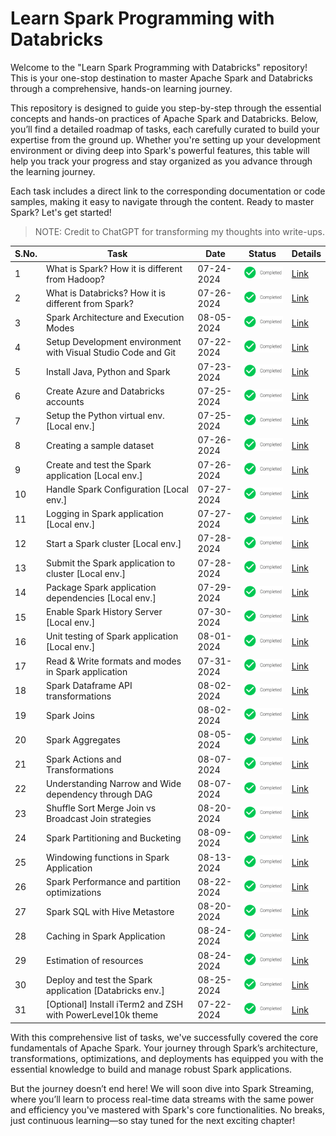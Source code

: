 # Learn Spark Programming with Databricks

Welcome to the "Learn Spark Programming with Databricks" repository! This is your one-stop destination to master Apache Spark and Databricks through a comprehensive, hands-on learning journey.

This repository is designed to guide you step-by-step through the essential concepts and hands-on practices of Apache Spark and Databricks. Below, you’ll find a detailed roadmap of tasks, each carefully curated to build your expertise from the ground up. Whether you're setting up your development environment or diving deep into Spark's powerful features, this table will help you track your progress and stay organized as you advance through the learning journey.

Each task includes a direct link to the corresponding documentation or code samples, making it easy to navigate through the content. Ready to master Spark? Let's get started!

> NOTE: Credit to ChatGPT for transforming my thoughts into write-ups.

| S.No. | Task                                                          | Date       | Status                                     | Details                                                                          |
|-------|---------------------------------------------------------------|------------|--------------------------------------------|----------------------------------------------------------------------------------|
| 1     | What is Spark? How it is different from Hadoop?               | 07-24-2024 | ![Completed](./images/icons/completed.png) | [Link](./docs/basics.md#what-is-spark)                                           |
| 2     | What is Databricks? How it is different from Spark?           | 07-26-2024 | ![Completed](./images/icons/completed.png) | [Link](./docs/basics.md#what-is-databricks)                                      |
| 3     | Spark Architecture and Execution Modes                        | 08-05-2024 | ![Completed](./images/icons/completed.png) | [Link](./docs/basics.md#spark-architecture)                                      |
| 4     | Setup Development environment with Visual Studio Code and Git | 07-22-2024 | ![Completed](./images/icons/completed.png) | [Link](./docs/setup_dev_machine.md#development-tools-setup)                      |
| 5     | Install Java, Python and Spark                                | 07-23-2024 | ![Completed](./images/icons/completed.png) | [Link](./docs/setup_dev_machine.md#spark-setup)                                  |
| 6     | Create Azure and Databricks accounts                          | 07-25-2024 | ![Completed](./images/icons/completed.png) | [Link](./docs/setup_dev_machine.md#azure-and-databricks-setup)                   |
| 7     | Setup the Python virtual env. [Local env.]                    | 07-25-2024 | ![Completed](./images/icons/completed.png) | [Link](./docs/setup_dev_machine.md#setup-python-virtual-env)                     |
| 8     | Creating a sample dataset                                     | 07-26-2024 | ![Completed](./images/icons/completed.png) | [Link](./docs/dataset.md#create-a-sample-dataset)                                |
| 9     | Create and test the Spark application [Local env.]            | 07-26-2024 | ![Completed](./images/icons/completed.png) | [Link](./docs/implementation.md#first-application)                               |
| 10    | Handle Spark Configuration [Local env.]                       | 07-27-2024 | ![Completed](./images/icons/completed.png) | [Link](./docs/implementation.md#handling-spark-configuration)                    |
| 11    | Logging in Spark application [Local env.]                     | 07-27-2024 | ![Completed](./images/icons/completed.png) | [Link](./docs/implementation.md#creating-a-custom-logger)                        |
| 12    | Start a Spark cluster [Local env.]                            | 07-28-2024 | ![Completed](./images/icons/completed.png) | [Link](./docs/setup_dev_machine.md#start-a-spark-cluster)                        |
| 13    | Submit the Spark application to cluster [Local env.]          | 07-28-2024 | ![Completed](./images/icons/completed.png) | [Link](./docs/implementation.md#deploy-the-spark-application)                    |
| 14    | Package Spark application dependencies [Local env.]           | 07-29-2024 | ![Completed](./images/icons/completed.png) | [Link](./docs/implementation.md#package-spark-application-dependencies)          |
| 15    | Enable Spark History Server [Local env.]                      | 07-30-2024 | ![Completed](./images/icons/completed.png) | [Link](./docs/setup_dev_machine.md#enable-spark-history-server)                  |
| 16    | Unit testing of Spark application [Local env.]                | 08-01-2024 | ![Completed](./images/icons/completed.png) | [Link](./docs/implementation.md#unit-testing-spark-application)                  |
| 17    | Read & Write formats and modes in Spark application           | 07-31-2024 | ![Completed](./images/icons/completed.png) | [Link](./docs/basics.md#read-and-write-formats-and-modes)                        |
| 18    | Spark Dataframe API transformations                           | 08-02-2024 | ![Completed](./images/icons/completed.png) | [Link](./docs/implementation.md#basic-spark-transformations)                     |
| 19    | Spark Joins                                                   | 08-02-2024 | ![Completed](./images/icons/completed.png) | [Link](./docs/implementation.md#joins-in-spark-application)                      |
| 20    | Spark Aggregates                                              | 08-05-2024 | ![Completed](./images/icons/completed.png) | [Link](./docs/implementation.md#aggregates-in-spark-application)                 |
| 21    | Spark Actions and Transformations                             | 08-07-2024 | ![Completed](./images/icons/completed.png) | [Link](./docs/basics.md#spark-lazy-evaluation-with-transformations-and-actions)  |
| 22    | Understanding Narrow and Wide dependency through DAG          | 08-07-2024 | ![Completed](./images/icons/completed.png) | [Link](./docs/implementation.md#narrow-and-wide-dependency-in-spark-application) |
| 23    | Shuffle Sort Merge Join vs Broadcast Join strategies          | 08-20-2024 | ![Completed](./images/icons/completed.png) | [Link](./docs/basics.md#shuffle-sort-merge-join-and-broadcast-join)              |
| 24    | Spark Partitioning and Bucketing                              | 08-09-2024 | ![Completed](./images/icons/completed.png) | [Link](./docs/implementation.md#partitioning-and-bucketing-in-spark-application) |
| 25    | Windowing functions in Spark Application                      | 08-13-2024 | ![Completed](./images/icons/completed.png) | [Link](./docs/implementation.md#windowing-functions-in-spark-application)        |
| 26    | Spark Performance and partition optimizations                 | 08-22-2024 | ![Completed](./images/icons/completed.png) | [Link](./docs/basics.md#spark-performance-and-partition-optimizations)           |
| 27    | Spark SQL with Hive Metastore                                 | 08-20-2024 | ![Completed](./images/icons/completed.png) | [Link](./docs/implementation.md#spark-sql-with-in-memory-hive-metastore)         |
| 28    | Caching in Spark Application                                  | 08-24-2024 | ![Completed](./images/icons/completed.png) | [Link](./docs/implementation.md#caching-in-spark-application)                    |
| 29    | Estimation of resources                                       | 08-24-2024 | ![Completed](./images/icons/completed.png) | [Link](./docs/basics.md#estimation-of-resources)                                 |
| 30    | Deploy and test the Spark application [Databricks env.]       | 08-25-2024 | ![Completed](./images/icons/completed.png) | [Link](./docs/implementation.md#deploy-and-test-the-spark-application)           |
| 31    | [Optional] Install iTerm2 and ZSH with PowerLevel10k theme    | 07-22-2024 | ![Completed](./images/icons/completed.png) | [Link](./docs/setup_dev_machine.md#terminal-setup)                               |

With this comprehensive list of tasks, we've successfully covered the core fundamentals of Apache Spark. Your journey through Spark’s architecture, transformations, optimizations, and deployments has equipped you with the essential knowledge to build and manage robust Spark applications.

But the journey doesn’t end here! We will soon dive into Spark Streaming, where you’ll learn to process real-time data streams with the same power and efficiency you've mastered with Spark's core functionalities. No breaks, just continuous learning—so stay tuned for the next exciting chapter!